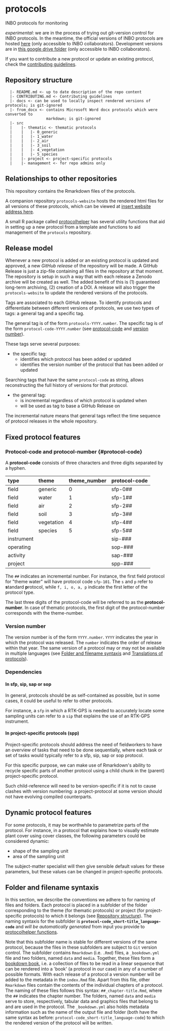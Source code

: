 # protocols

INBO protocols for monitoring

*experimental*: we are in the process of trying out git-version control for INBO protocols. In the meantime, the official versions of INBO protocols are hosted [here](https://sites.google.com/a/inbo.be/veldprotocols/) (only accessible to INBO collaborators). 
Development versions are in [this google drive folder](https://drive.google.com/drive/folders/0BzUqT1wpznBXY2ZqaXh2a0tyd2M) (only accessible to INBO collaborators). 


If you want to contribute a new protocol or update an existing protocol, check the [contributing guidelines](CONTRIBUTING.md).

## Repository structure

```
  |- README.md <- up to date description of the repo content
  |- CONTRIBUTING.md <- Contributing guidelines
  |- docs <- can be used to locally inspect rendered versions of protocols; is git-ignored
  |- from_docx <- contains Microsoft Word docx protocols which were converted to 
                  markdown; is git-ignored
  |- src
  |    |- thematic <- thematic protocols
  |    |   |- 0_generic
  |    |   |- 1_water 
  |    |   |- 2_air 
  |    |   |- 3_soil 
  |    |   |- 4_vegetation 
  |    |   |- 5_species
  |    |- project <- project-specific protocols
  |    |- management <- for repo admins only
```

## Relationships to other repositories

This repository contains the Rmarkdown files of the protocols. 

A companion repository `protocols-website` hosts the rendered html files for all versions of these protocols, which can be viewed at [insert website address here]().

A small R package called [protocolhelper](https://github.com/inbo/protocolhelper) has several utility functions that aid in setting up a new protocol from a template and functions to aid management of the `protocols` repository.



## Release model

Whenever a new protocol is added or an existing protocol is updated and approved, a new _GitHub release_ of the repository will be made.
A GitHub Release is just a zip-file containing all files in the repository at that moment. 
The repository is setup in such a way that with each release a Zenodo archive will be created as well. 
The added benefit of this is (1) guaranteed long-term archiving, (2) creation of a DOI.
A release will also trigger the `protocols-website` to update the rendered versions of the protocols.

Tags are associated to each GitHub release.
To identify protocols and differentiate between different versions of protocols, we use two types of tags: a general tag and a specific tag.

The general tag is of the form `protocols-YYYY.number`.
The specific tag is of the form `protocol-code-YYYY.number` (see [protocol-code](#protocol-code) and [version number](#version-number)).

These tags serve several purposes:

- the specific tag: 
    - identifies which protocol has been added or updated 
    - identifies the version number of the protocol that has been 
added or updated

Searching tags that have the same `protocol-code` as string, allows reconstructing the full history of versions for that protocol.

- the general tag:
    - is incremental regardless of which protocol is updated when
    - will be used as tag to base a GitHub Release on 

The incremental nature means that general tags reflect the time sequence of protocol releases in the whole repository.



## Fixed protocol features

### Protocol-code and protocol-number {#protocol-code}

A **protocol-code** consists of three characters and three digits separated by a hyphen.

|type             |theme      |theme_number |protocol-code
|:----------------|:----------|:------------|:------------|
|field            |generic    |0            |sfp-0##
|field            |water      |1            |sfp-1##
|field            |air        |2            |sfp-2##
|field            |soil       |3            |sfp-3##
|field            |vegetation |4            |sfp-4##
|field            |species    |5            |sfp-5##
|instrument       |           |             |sip-###
|operating        |           |             |sop-###
|activity         |           |             |sap-###
|project          |           |             |spp-###

The `##` indicates an incremental number. 
For instance, the first field protocol for "theme water" will have protocol code `sfp-101`.
The `s` and `p` refer to **s**tandard **p**rotocol, while `f, i, o, a, p` indicate the first letter of the protocol type.

The last three digits of the protocol-code will be referred to as the **protocol-number**. 
In case of thematic protocols, the first digit of the protocol-number corresponds with the theme-number.

### Version number

The version number is of the form `YYYY.number`. `YYYY` indicates the year in which the protocol was released. The `number` indicates the order of release within that year.
The same version of a protocol may or may not be available in multiple languages (see [Folder and filename syntaxis](#folder-and-filename-syntaxis) and [Translations of protocols](CONTRIBUTING.md#translations-of-protocols)).


### Dependencies

#### In sfp, sip, sap or sop

In general, protocols should be as self-contained as possible, but in some cases, it could be useful to refer to other protocols.

For instance, a `sfp` in which a RTK-GPS is needed to accurately locate some sampling units can refer to a `sip` that explains the use of an RTK-GPS instrument.

#### In project-specific protocols (spp)

Project-specific protocols should address the need of fieldworkers to have an overview of tasks that need to be done sequentially, where each task or set of tasks would typically refer to a sfp, sip, sap or sop protocol.

For this specific purpose, we can make use of Rmarkdown's ability to recycle  specific parts of another protocol using a child chunk in the (parent) project-specific protocol.

Such child-reference will need to be version-specific if it is not to cause clashes with version numbering: a project-protocol at some version should not have evolving compiled counterparts.

## Dynamic protocol features

For some protocols, it may be worthwhile to parametrize parts of the protocol. 
For instance, in a protocol that explains how to visually estimate plant cover using cover classes, the following parameters could be considered dynamic:

- shape of the sampling unit
- area of the sampling unit

The subject-matter specialist will then give sensible default values for these parameters, but these values can be changed in project-specific protocols.


## Folder and filename syntaxis

In this section, we describe the conventions we adhere to for naming of files and folders.
Each protocol is placed in a subfolder of the folder corresponding to the theme (for thematic protocols) or project (for project-specific protocols) to which it belongs (see [Repository structure](#repository-structure)). 
The naming syntaxis for the subfolder is **`protocol-code_short-title_language-code`** and _will be automatically generated_ from input you provide to [protocolhelper functions](CONTRIBUTING.md##starting-a-new-protocol-with-the-aid-of-protocolhelper-functions).

Note that this subfolder name is stable for different versions of the same protocol, because the files in these subfolders are subject to `Git` version control. 
The subfolder contains `Rmarkdown` (i.e. `.Rmd`) files, a `_bookdown.yml` file and two folders, named `data` and `media`. 
Together, these files form a [bookdown book](https://bookdown.org/yihui/bookdown/), i.e. a collection of files to be read in a linear sequence that can be rendered into a 'book' (a protocol in our case) in any of a number of possible formats.
With each release of a protocol a version number will be added to the metadata in the `index.Rmd` file.
Apart from this file, other `Rmarkdown` files contain the contents of the individual chapters of a protocol. 
The naming of these files follows this syntax: `##_chapter-title.Rmd`, where the `##` indicates the chapter number.
The folders, named `data` and `media` serve to store, respectively, tabular data and graphics files that belong to and are used in the protocol.
The `_bookdown.yml` also holds metadata information such as the name of the output file and folder (both have the same syntax as before: `protocol-code_short-title_language-code`) to which the rendered version of the protocol will be written.


